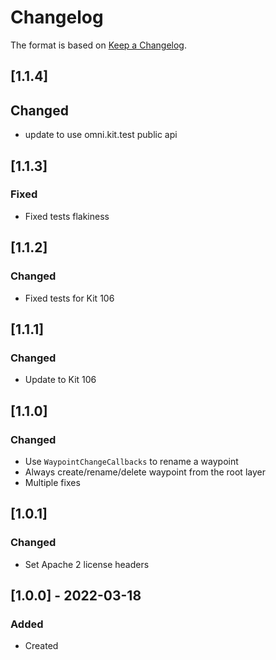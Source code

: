 # Changelog
The format is based on [Keep a Changelog](https://keepachangelog.com/en/1.0.0/).

## [1.1.4]
## Changed
- update to use omni.kit.test public api

## [1.1.3]
### Fixed
- Fixed tests flakiness

## [1.1.2]
### Changed
- Fixed tests for Kit 106

## [1.1.1]
### Changed
- Update to Kit 106

## [1.1.0]
### Changed
- Use `WaypointChangeCallbacks` to rename a waypoint
- Always create/rename/delete waypoint from the root layer
- Multiple fixes

## [1.0.1]
### Changed
- Set Apache 2 license headers

## [1.0.0] - 2022-03-18
### Added
- Created

